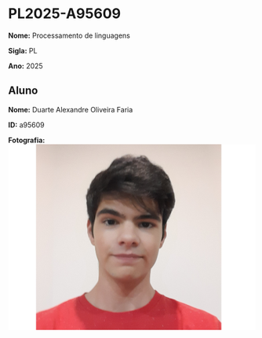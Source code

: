 # PL2025-A95609

**Nome:** Processamento de linguagens

**Sigla:** PL

**Ano:** 2025

## Aluno

**Nome:** Duarte Alexandre Oliveira Faria

**ID:** a95609

**Fotografia:**
![Fotografia do Aluno](TPC1/20200928_192122.jpg)